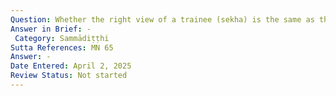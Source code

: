 ```yaml
---
Question: Whether the right view of a trainee (sekha) is the same as that of one beyond training (asekha)?
Answer in Brief: -
 Category: Sammādiṭṭhi
Sutta References: MN 65
Answer: -
Date Entered: April 2, 2025
Review Status: Not started
---
```

